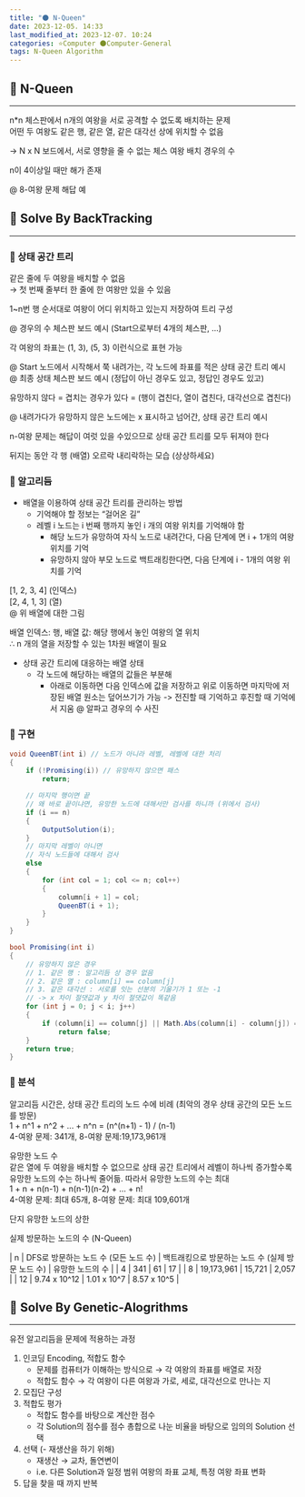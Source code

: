 ```yaml
---
title: "🌑 N-Queen"
date: 2023-12-05. 14:33
last_modified_at: 2023-12-07. 10:24
categories: ⭐Computer 🌑Computer-General
tags: N-Queen Algorithm
---
```


## 💫 N-Queen

---

n*n 체스판에서 n개의 여왕을 서로 공격할 수 없도록 배치하는 문제  
어떤 두 여왕도 같은 행, 같은 열, 같은 대각선 상에 위치할 수 없음  

→ N x N 보드에서, 서로 영향을 줄 수 없는 체스 여왕 배치 경우의 수  

n이 4이상일 때만 해가 존재  

@ 8-여왕 문제 해답 예  

## 💫 Solve By BackTracking

---

### 🫧 상태 공간 트리

같은 줄에 두 여왕을 배치할 수 없음  
→ 첫 번째 줄부터 한 줄에 한 여왕만 있을 수 있음  

1~n번 행 순서대로 여왕이 어디 위치하고 있는지 저장하여 트리 구성  

@ 경우의 수 체스판 보드 예시 (Start으로부터 4개의 체스판, ...)  

각 여왕의 좌표는 (1, 3), (5, 3) 이런식으로 표현 가능

@ Start 노드에서 시작해서 쭉 내려가는, 각 노드에 좌표를 적은 상태 공간 트리 예시  
@ 최종 상태 체스판 보드 예시 (정답이 아닌 경우도 있고, 정답인 경우도 있고)  

유망하지 않다 = 겹치는 경우가 있다 = (행이 겹친다, 열이 겹친다, 대각선으로 겹친다)  

@ 내려가다가 유망하지 않은 노드에는 x 표시하고 넘어간, 상태 공간 트리 예시  

n-여왕 문제는 해답이 여럿 있을 수있으므로 상태 공간 트리를 모두 뒤져야 한다  

뒤지는 동안 각 행 (배열) 오르락 내리락하는 모습 (상상하세요)  

### 🫧 알고리듬

- 배열을 이용하여 상태 공간 트리를 관리하는 방법
  - 기억해야 할 정보는 “걸어온 길”
  - 레벨 i 노드는 i 번째 행까지 놓인 i 개의 여왕 위치를 기억해야 함
    - 해당 노드가 유망하여 자식 노드로 내려간다, 다음 단계에 면 i + 1개의 여왕 위치를 기억
    - 유망하지 않아 부모 노드로 백트래킹한다면, 다음 단계에 i - 1개의 여왕 위치를 기억

\[1, 2, 3, 4\] (인덱스)  
\[2, 4, 1, 3\] (열)  
@ 위 배열에 대한 그림  

배열 인덱스: 행, 배열 값: 해당 행에서 놓인 여왕의 열 위치  
∴ n 개의 열을 저장할 수 있는 1차원 배열이 필요  

- 상태 공간 트리에 대응하는 배열 상태
  - 각 노드에 해당하는 배열의 값들은 부분해
    - 아래로 이동하면 다음 인덱스에 값을 저장하고 위로 이동하면 마지막에 저장된 배열 원소는 덮어쓰기가 가능 -> 전진할 때 기억하고 후진할 때 기억에서 지움
@ 알파고 경우의 수 사진  

### 🫧 구현

```cs
void QueenBT(int i) // 노드가 아니라 레벨, 레벨에 대한 처리
{
	if (!Promising(i)) // 유망하지 않으면 패스
		return;

	// 마지막 행이면 끝
	// 왜 바로 끝이냐면, 유망한 노드에 대해서만 검사를 하니까 (위에서 검사)
	if (i == n) 
	{
		OutputSolution(i);
	}
	// 마지막 레벨이 아니면
	// 자식 노드들에 대해서 검사
	else
	{
		for (int col = 1; col <= n; col++)
		{
			column[i + 1] = col;
			QueenBT(i + 1);
		}
	}
}

bool Promising(int i)
{
	// 유망하지 않은 경우
	// 1. 같은 행 : 알고리듬 상 경우 없음
	// 2. 같은 열 : column[i] == column[j]
	// 3. 같은 대각선 : 서로를 잇는 선분의 기울기가 1 또는 -1
	// -> x 차이 절댓값과 y 차이 절댓값이 똑같음
	for (int j = 0; j < i; j++)
	{
		if (column[i] == column[j] || Math.Abs(column[i] - column[j]) == i - j)
			return false;
	}
	return true;
}
```

### 🫧 분석

알고리듬 시간은, 상태 공간 트리의 노드 수에 비례 (최악의 경우 상태 공간의 모든 노드를 방문)  
1 + n^1 + n^2 + ... + n^n = (n^(n+1) - 1) / (n-1)  
4-여왕 문제: 341개, 8-여왕 문제:19,173,961개  

유망한 노드 수  
같은 열에 두 여왕을 배치할 수 없으므로 상태 공간 트리에서 레벨이 하나씩 증가할수록 유망한 노드의 수는 하나씩 줄어듦. 따라서 유망한 노드의 수는 최대  
1 + n + n(n-1) + n(n-1)(n-2) + ... + n!  
4-여왕 문제: 최대 65개, 8-여왕 문제: 최대 109,601개  

단지 유망한 노드의 상한  

실제 방문하는 노드의 수 (N-Queen)  

| n | DFS로 방문하는 노드 수 (모든 노드 수) | 백트래킹으로 방문하는 노드 수 (실제 방문 노드 수) | 유망한 노드의 수 |
| 4 | 341 | 61 | 17 |
| 8 | 19,173,961 | 15,721 | 2,057 |
| 12 | 9.74 x 10^12 | 1.01 x 10^7 | 8.57 x 10^5 |

## 💫 Solve By Genetic-Alogrithms

---

유전 알고리듬을 문제에 적용하는 과정  

1. 인코딩 Encoding, 적합도 함수
   - 문제를 컴퓨터가 이해하는 방식으로 → 각 여왕의 좌표를 배열로 저장
   - 적합도 함수 → 각 여왕이 다른 여왕과 가로, 세로, 대각선으로 만나는 지
2. 모집단 구성
3. 적합도 평가
   - 적합도 함수를 바탕으로 계산한 점수
   - 각 Solution의 점수를 점수 총합으로 나눈 비율을 바탕으로 임의의 Solution 선택
4. 선택 (- 재생산을 하기 위해)
   - 재생산 → 교차, 돌연변이
   - i.e. 다른 Solution과 일정 범위 여왕의 좌표 교체, 특정 여왕 좌표 변화
5. 답을 찾을 때 까지 반복
